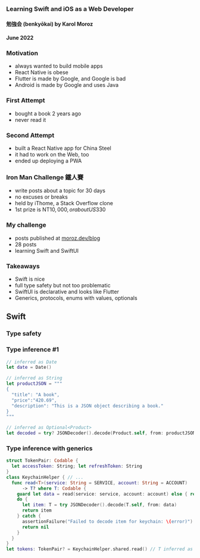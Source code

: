 ### Learning Swift and iOS as a Web Developer
#### 勉強会 (benky&#333;kai) by Karol Moroz
#### June 2022


### Motivation

* always wanted to build mobile apps
* React Native is obese
* Flutter is made by Google, and Google is bad
* Android is made by Google and uses Java


### First Attempt

* bought a book 2 years ago
* never read it


### Second Attempt

* built a React Native app for China Steel
* it had to work on the Web, too
* ended up deploying a PWA


### Iron Man Challenge 鐵人賽

* write posts about a topic for 30 days
* no excuses or breaks
* held by iThome, a Stack Overflow clone
* 1st prize is NT$10,000, or about US$330


### My challenge

* posts published at <a href="https://moroz.dev/blog" target="_blank" rel="noopener noreferrer">moroz.dev/blog</a>
* 28 posts
* learning Swift and SwiftUI


### Takeaways

* Swift is nice
* full type safety but not too problematic
* SwiftUI is declarative and looks like Flutter
* Generics, protocols, enums with values, optionals


## Swift
### Type safety


### Type inference #1

```swift
// inferred as Date
let date = Date()

// inferred as String
let productJSON = """
{
  "title": "A book",
  "price":"420.69",
  "description": "This is a JSON object describing a book."
}
"""

// inferred as Optional<Product>
let decoded = try? JSONDecoder().decode(Product.self, from: productJSON)
```


### Type inference with generics

```swift
struct TokenPair: Codable {
  let accessToken: String; let refreshToken: String
}
class KeychainHelper { // ...
  func read<T>(service: String = SERVICE, account: String = ACCOUNT)
      -> T? where T: Codable {
    guard let data = read(service: service, account: account) else { return nil }
    do {
      let item: T = try JSONDecoder().decode(T.self, from: data)
      return item
    } catch {
      assertionFailure("Failed to decode item for keychain: \(error)")
      return nil
    }
  }
}
let tokens: TokenPair? = KeychainHelper.shared.read() // T inferred as TokenPair
```

